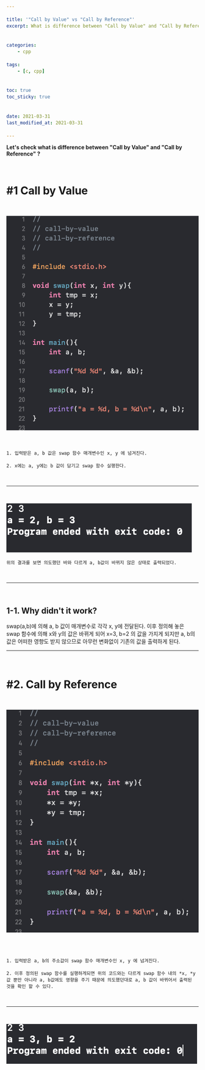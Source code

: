 ```yaml
---

title: '"Call by Value" vs "Call by Reference"'
excerpt: What is difference between "Call by Value" and "Call by Reference".


categories:
    - cpp

tags:
    - [c, cpp]


toc: true
toc_sticky: true


date: 2021-03-31
last_modified_at: 2021-03-31

---
```


**Let's check what is difference between "Call by Value" and "Call by Reference" ?**

<br>

# \#1 Call by Value


<br>

![image](/assets/images/21_03_30_clang/call_by_value.png)
<br><br>

```

1. 입력받은 a, b 값은 swap 함수 매개변수인 x, y 에 넘겨진다.

2. x에는 a, y에는 b 값이 담기고 swap 함수 실행한다.

```

<br>

***

<br>

![image](/assets/images/21_03_30_clang/call_by_value_result.png)

    위의 결과를 보면 의도했던 바와 다르게 a, b값이 바뀌지 않은 상태로 출력되었다.

<br>

***
<br>

## 1-1. Why didn't it work?

swap(a,b)에 의해 a, b 값이 매개변수로 각각 x, y에 전달된다. 이후 정의해 놓은 swap 함수에 의해 x와 y의 값은 바뀌게 되어 x=3, b=2 의 값을 가지게 되지만 a, b의 값은 어떠한 영향도 받지 않으므로 아무런 변화없이 기존의 값을 출력하게 된다.
<br>

***

<br>

# \#2. Call by Reference

<br>

![image](/assets/images/21_03_30_clang/call_by_reference.png)

<br>

```

1. 입력받은 a, b의 주소값이 swap 함수 매개변수인 x, y 에 넘겨진다.

2. 이후 정의된 swap 함수를 실행하게되면 위의 코드와는 다르게 swap 함수 내의 *x, *y 값 뿐만 아니라 a, b값에도 영향을 주기 때문에 의도했던대로 a, b 값이 바뀌어서 출력된 것을 확인 할 수 있다.

```

<br>

***

<br>

![image](/assets/images/21_03_30_clang/call_by_reference_result.png)

